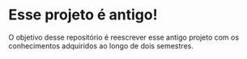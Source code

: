 # Esse projeto é antigo!

O objetivo desse repositório é reescrever esse antigo projeto com os conhecimentos adquiridos ao longo de dois semestres.
